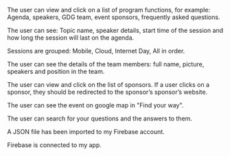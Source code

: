 The user can view and click on a list of program functions, for example: Agenda, speakers, GDG team, event sponsors, frequently asked questions.

The user can see: Topic name, speaker details, start time of the session and how long the session will last on the agenda.

Sessions are grouped: Mobile, Cloud, Internet Day, All in order.

The user can see the details of the team members: full name, picture, speakers and position in the team.

The user can view and click on the list of sponsors. If a user clicks on a sponsor, they should be redirected to the sponsor’s sponsor’s website.

The user can see the event on google map in "Find your way".

The user can search for your questions and the answers to them.

A JSON file has been imported to my Firebase account.

Firebase is connected to my app.